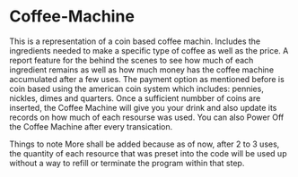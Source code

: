 # Coffee-Machine
This is a representation of a coin based coffee machin.
Includes the ingredients needed to make a specific type of coffee as well as the price.
A report feature for the behind the scenes to see how much of each ingredient remains as well as how much money has the coffee machine accumulated after a few uses. 
The payment option as mentioned before is coin based using the american coin system which includes: pennies, nickles, dimes and quarters.
Once a sufficient numbber of coins are inserted, the Coffee Machine will give you your drink and also update its records on how much of each resourse was used. 
You can also Power Off the Coffee Machine after every transication.

Things to note
More shall be added because as of now, after 2 to 3 uses, the quantity of each resource that was preset into the code will be used up without a way to refill or terminate the program within that step.
